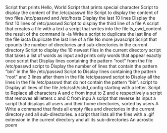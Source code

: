 Script that prints Hello, World
Script that prints special character
Script to display the content of the /etc/passwd file
Script to display the content of two files /etc/passwd and /etc/hosts
Display the last 10 lines
Display the first 10 lines of /etc/passwd
Script to display the third line of a file
A script that creates a file with a text
a script that writes into the file ls_cwd_content the result of the command ls -la
Write a script to duplicate the last line of the file iacta
Duplicate the last line of a file
No more javascript
 Script that cpounts the number of directories and sub-directories in the current directory
Script to display the 10 newest files in the current directory
script that takes a list of words as input and prints only words that appear exactly once
script that Display lines containing the pattern “root” from the file /etc/passwd
script to Display the number of lines that contain the pattern “bin” in the file /etc/passwd
Script to Display lines containing the pattern “root” and 3 lines after them in the file /etc/passwd
script to Display all the lines in the file /etc/passwd that do not contain the pattern “bin”.
script to Display all lines of the file /etc/ssh/sshd_config starting with a letter.
Script to Replace all characters A and c from input to Z and e respectively
a script that removes all letters c and C from inpu
A script that reverse its input
 a script  that displays all users and their home directories, sorted by users
A Write a command that finds all empty files and directories in the current directory and all sub-directories.
a script that lists all the files with a .gif extension in the current directory and all its sub-directories
An acrostic poem
